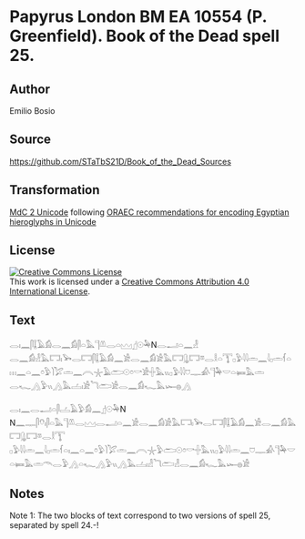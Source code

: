 # Papyrus London BM EA 10554 (P. Greenfield). Book of the Dead spell 25.

## Author 

Emilio Bosio

## Source 

https://github.com/STaTbS21D/Book_of_the_Dead_Sources

## Transformation 

[MdC 2 Unicode](https://statbs21d.github.io/mdc2unicode.html) following [ORAEC recommendations for encoding Egyptian hieroglyphs in Unicode](https://github.com/oraec/recommendations-encoding-hieroglyphs)

## License 

<a rel="license" href="http://creativecommons.org/licenses/by/4.0/"><img alt="Creative Commons License" style="border-width:0" src="https://i.creativecommons.org/l/by/4.0/88x31.png" /></a><br />This work is licensed under a <a rel="license" href="http://creativecommons.org/licenses/by/4.0/">Creative Commons Attribution 4.0 International License</a>.

## Text 

<hiero><rubrum>𓂋𓏤𓈖𓋴𓆼𓄿𓀁𓂋𓈖𓀁𓋴𓏏𓅓𓊹𓌨𓂋𓏏𓈉</rubrum>𓊨𓇳𓅆N𓂋𓂝𓏏𓈖𓁐<br>
𓂋𓈖𓀁𓁐𓅓𓉐𓏤𓅨𓂋𓉐𓋴𓆼𓄿𓀁𓈖𓀀𓂋𓈖𓀁𓀀𓅓𓉐𓊮𓉐𓎼𓂋𓎛𓏏𓇰𓊪𓅱𓇋𓇋𓏛𓈖𓇋𓊪𓏛𓆳𓏏𓏥𓈖𓏏𓈖𓏌𓅱𓌙𓅯𓏛𓈖𓇹𓇼𓄿𓂧𓇳𓏌𓎡𓀀𓏶𓅓𓏭𓊪𓅱𓇋𓇋𓈞𓊃𓀉𓊹𓅆𓎟𓏏𓍃𓅓𓏛<br>
𓂋𓆑𓂻𓅱𓏭𓂻𓅓𓐟𓏤𓀀𓆓𓂧𓀀𓂋𓈖𓀁𓆑𓅓𓆱𓐍𓂻<br>
<br>
<rubrum>𓂋𓏤𓈖𓂋𓂝𓏏𓋴𓐟𓄿𓅱𓀁</rubrum>𓈖𓊨𓇳𓅆N<br>
N𓈖𓊃𓋴𓄣𓏤𓋴𓏏𓅓𓊹𓌨𓂋𓈉𓂋𓂝𓏏𓈖𓀀𓂋𓈖𓀁𓀀𓅓𓉐𓏤𓅨𓂋𓉐𓋴𓆼𓄿𓀁𓈖𓀀𓂋𓈖𓀁𓅓𓉐𓊮𓉐𓎼𓂋𓎛𓇰<br>
𓊪𓅱𓇋𓇋𓏛𓈖𓇋𓊪𓏛𓆳𓏏𓏤𓈖𓏏𓈖𓏌𓅱𓌙𓅯𓏛𓈖𓇹𓇼𓅱𓂧𓇳𓏌𓎡𓏶𓅓𓏭𓊪𓅱𓇋𓇋𓏛𓈖𓈞𓊃𓀉𓊹𓅆𓎟𓏏𓍃𓅓𓏛𓄭𓂋𓅱𓂻𓏏𓆑𓂻𓅱𓏭𓂻𓅓𓐟𓏤𓁐𓆓𓂧𓁐𓂋𓈖𓀁𓆑𓅓𓆱𓐍𓀀<br></hiero>

## Notes 

Note  1: The two blocks of text correspond to two versions of spell 25, separated by spell 24.-!